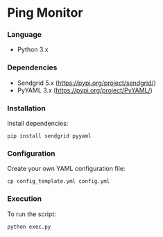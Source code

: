 # Ping Monitor

### Language

- Python 3.x

### Dependencies

- Sendgrid 5.x (https://pypi.org/project/sendgrid/)
- PyYAML 3.x (https://pypi.org/project/PyYAML/)

### Installation

Install dependencies:

`pip install sendgrid pyyaml`

### Configuration

Create your own YAML configuration file:

`cp config_template.yml config.yml`

### Execution

To run the script:

`python exec.py`
